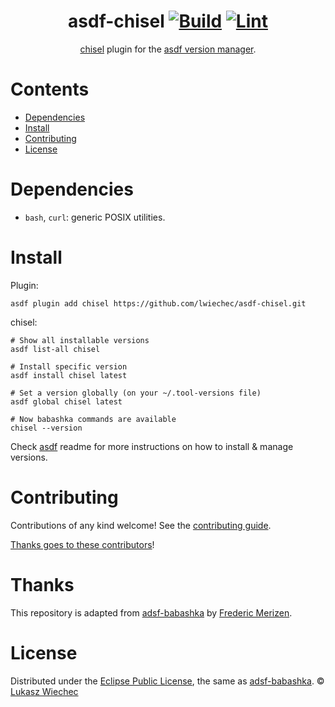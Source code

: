 <div align="center">

# asdf-chisel [![Build](https://github.com/lwiechec/asdf-chisel/workflows/Build/badge.svg)](https://github.com/lwiechec/asdf-chisel/actions/workflows/build.yml) [![Lint](https://github.com/lwiechec/asdf-chisel/workflows/Lint/badge.svg)](https://github.com/lwiechec/asdf-chisel/actions/workflows/lint.yml)

[chisel](https://github.com/jpillora/chisel) plugin for the [asdf version manager](https://asdf-vm.com).

</div>

# Contents

- [Dependencies](#dependencies)
- [Install](#install)
- [Contributing](#contributing)
- [License](#license)

# Dependencies

- `bash`, `curl`: generic POSIX utilities.

# Install

Plugin:

```shell
asdf plugin add chisel https://github.com/lwiechec/asdf-chisel.git
```

chisel:

```shell
# Show all installable versions
asdf list-all chisel

# Install specific version
asdf install chisel latest

# Set a version globally (on your ~/.tool-versions file)
asdf global chisel latest

# Now babashka commands are available
chisel --version
```

Check [asdf](https://github.com/asdf-vm/asdf) readme for more instructions on how to
install & manage versions.

# Contributing

Contributions of any kind welcome! See the [contributing guide](contributing.md).

[Thanks goes to these contributors](https://github.com/lwiechec/asdf-chisel/graphs/contributors)!

# Thanks

This repository is adapted from [adsf-babashka](https://github.com/fredZen/asdf-babashka) by
[Frederic Merizen](https://github.com/fredZen).

# License

Distributed under the [Eclipse Public License](LICENSE), the same as [adsf-babashka](https://github.com/fredZen/asdf-babashka).
© [Lukasz Wiechec](https://github.com/lwiechec/)
